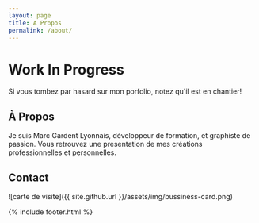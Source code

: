 ```yaml
---
layout: page
title: A Propos
permalink: /about/
---
```


# Work In Progress

Si vous tombez par hasard sur mon porfolio, notez qu'il est en chantier!
 
## À Propos

Je suis Marc Gardent Lyonnais, développeur de formation, et graphiste de passion. Vous retrouvez une presentation de  mes créations professionnelles et personnelles.

## Contact

![carte de visite]({{ site.github.url }}/assets/img/bussiness-card.png)

{% include footer.html %}
